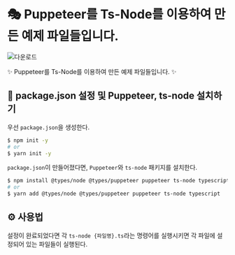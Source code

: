 # 🎭 Puppeteer를 Ts-Node를 이용하여 만든 예제 파일들입니다.

![다운로드](https://user-images.githubusercontent.com/95972251/216873618-964275a6-b488-45f4-8fd4-e51fbb102e96.png)

:sparkles: Puppeteer를 Ts-Node를 이용하여 만든 예제 파일들입니다. :sparkles:
## 🚀 package.json 설정 및 Puppeteer, ts-node 설치하기
우선 `package.json`을 생성한다.
```bash
$ npm init -y
# or
$ yarn init -y
```
`package.json`이 만들어졌다면, `Puppeteer`와 `ts-node` 패키지를 설치한다.
```bash
$ npm install @types/node @types/puppeteer puppeteer ts-node typescript
# or
$ yarn add @types/node @types/puppeteer puppeteer ts-node typescript
```
## ⚙️ 사용법
설정이 완료되었다면 각 `ts-node {파일명}.ts`라는 명령어를 실행시키면 각 파일에 설정되어 있는 파일들이 실행된다.
